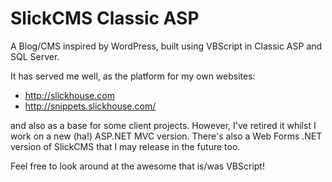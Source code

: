 SlickCMS Classic ASP
====================

A Blog/CMS inspired by WordPress, built using VBScript in Classic ASP and SQL Server.

It has served me well, as the platform for my own websites:

* http://slickhouse.com
* http://snippets.slickhouse.com/

and also as a base for some client projects. However, I've retired it whilst I work on a new (ha!) ASP.NET MVC version. There's also a Web Forms .NET version of SlickCMS that I may release in the future too.

Feel free to look around at the awesome that is/was VBScript!
